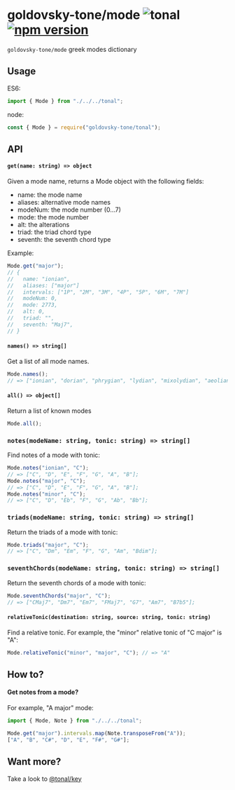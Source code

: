 # goldovsky-tone/mode ![tonal](https://img.shields.io/badge/goldovsky-tone-mode-yellow.svg?style=flat-square) [![npm version](https://img.shields.io/npm/v/goldovsky-tone/mode.svg?style=flat-square)](https://www.npmjs.com/package/goldovsky-tone/mode)

`goldovsky-tone/mode` greek modes dictionary

## Usage

ES6:

```js
import { Mode } from "./../../tonal";
```

node:

```js
const { Mode } = require("goldovsky-tone/tonal");
```

## API

#### `get(name: string) => object`

Given a mode name, returns a Mode object with the following fields:

- name: the mode name
- aliases: alternative mode names
- modeNum: the mode number (0...7)
- mode: the mode number
- alt: the alterations
- triad: the triad chord type
- seventh: the seventh chord type

Example:

```js
Mode.get("major");
// {
//   name: "ionian",
//   aliases: ["major"]
//   intervals: ["1P", "2M", "3M", "4P", "5P", "6M", "7M"]
//   modeNum: 0,
//   mode: 2773,
//   alt: 0,
//   triad: "",
//   seventh: "Maj7",
// }
```

#### `names() => string[]`

Get a list of all mode names.

```js
Mode.names();
// => ["ionian", "dorian", "phrygian", "lydian", "mixolydian", "aeolian", "locrian"];
```

#### `all() => object[]`

Return a list of known modes

```js
Mode.all();
```

### `notes(modeName: string, tonic: string) => string[]`

Find notes of a mode with tonic:

```js
Mode.notes("ionian", "C");
// => ["C", "D", "E", "F", "G", "A", "B"];
Mode.notes("major", "C");
// => ["C", "D", "E", "F", "G", "A", "B"];
Mode.notes("minor", "C");
// => ["C", "D", "Eb", "F", "G", "Ab", "Bb"];
```

### `triads(modeName: string, tonic: string) => string[]`

Return the triads of a mode with tonic:

```js
Mode.triads("major", "C");
// => ["C", "Dm", "Em", "F", "G", "Am", "Bdim"];
```

### `seventhChords(modeName: string, tonic: string) => string[]`

Return the seventh chords of a mode with tonic:

```js
Mode.seventhChords("major", "C");
// => ["CMaj7", "Dm7", "Em7", "FMaj7", "G7", "Am7", "B7b5"];
```

#### `relativeTonic(destination: string, source: string, tonic: string)`

Find a relative tonic. For example, the "minor" relative tonic of "C major" is "A":

```js
Mode.relativeTonic("minor", "major", "C"); // => "A"
```

## How to?

#### Get notes from a mode?

For example, "A major" mode:

```js
import { Mode, Note } from "./../../tonal";

Mode.get("major").intervals.map(Note.transposeFrom("A"));
["A", "B", "C#", "D", "E", "F#", "G#"];
```

## Want more?

Take a look to [@tonal/key](/packages/key)
